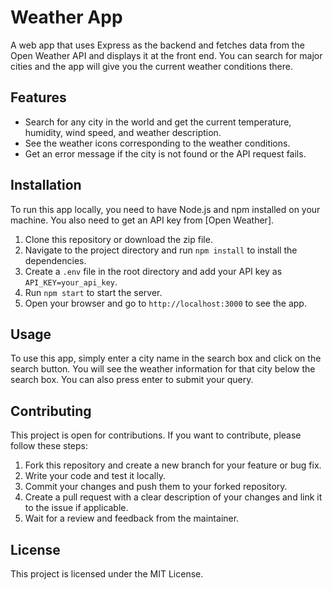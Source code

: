 # Weather App

A web app that uses Express as the backend and fetches data from the Open Weather API and displays it at the front end. You can search for major cities and the app will give you the current weather conditions there.

## Features

- Search for any city in the world and get the current temperature, humidity, wind speed, and weather description.
- See the weather icons corresponding to the weather conditions.
- Get an error message if the city is not found or the API request fails.

## Installation

To run this app locally, you need to have Node.js and npm installed on your machine. You also need to get an API key from [Open Weather].

1. Clone this repository or download the zip file.
2. Navigate to the project directory and run `npm install` to install the dependencies.
3. Create a `.env` file in the root directory and add your API key as `API_KEY=your_api_key`.
4. Run `npm start` to start the server.
5. Open your browser and go to `http://localhost:3000` to see the app.

## Usage

To use this app, simply enter a city name in the search box and click on the search button. You will see the weather information for that city below the search box. You can also press enter to submit your query.

## Contributing

This project is open for contributions. If you want to contribute, please follow these steps:

1. Fork this repository and create a new branch for your feature or bug fix.
2. Write your code and test it locally.
3. Commit your changes and push them to your forked repository.
4. Create a pull request with a clear description of your changes and link it to the issue if applicable.
5. Wait for a review and feedback from the maintainer.

## License

This project is licensed under the MIT License.
